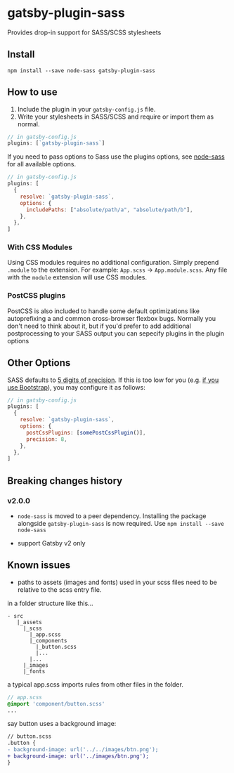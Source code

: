 # gatsby-plugin-sass

Provides drop-in support for SASS/SCSS stylesheets

## Install

`npm install --save node-sass gatsby-plugin-sass`

## How to use

1.  Include the plugin in your `gatsby-config.js` file.
2.  Write your stylesheets in SASS/SCSS and require or import them as normal.

```javascript
// in gatsby-config.js
plugins: [`gatsby-plugin-sass`]
```

If you need to pass options to Sass use the plugins options, see [node-sass](https://github.com/sass/node-sass)
for all available options.

```javascript
// in gatsby-config.js
plugins: [
  {
    resolve: `gatsby-plugin-sass`,
    options: {
      includePaths: ["absolute/path/a", "absolute/path/b"],
    },
  },
]
```

### With CSS Modules

Using CSS modules requires no additional configuration. Simply prepend `.module` to the extension. For example: `App.scss` -> `App.module.scss`.
Any file with the `module` extension will use CSS modules.

### PostCSS plugins

PostCSS is also included to handle some default optimizations like autoprefixing a
and common cross-browser flexbox bugs. Normally you don't need to think about it, but if
you'd prefer to add additional postprocessing to your SASS output you can sepecify plugins
in the plugin options

## Other Options

SASS defaults to [5 digits of precision](https://github.com/sass/sass/issues/1122). If this is too low for you (e.g. [if you use Bootstrap](https://github.com/twbs/bootstrap-sass/blob/master/README.md#sass-number-precision)), you may configure it as follows:

```javascript
// in gatsby-config.js
plugins: [
  {
    resolve: `gatsby-plugin-sass`,
    options: {
      postCssPlugins: [somePostCssPlugin()],
      precision: 8,
    },
  },
]
```

## Breaking changes history

<!-- Please keep the breaking changes list ordered with the newest change at the top -->

### v2.0.0

- `node-sass` is moved to a peer dependency. Installing the package
  alongside `gatsby-plugin-sass` is now required. Use `npm install --save node-sass`

- support Gatsby v2 only

## Known issues

- paths to assets (images and fonts) used in your scss files need to be relative to the scss entry file.

in a folder structure like this...
```
- src
   |_assets
     |_scss
       |_app.scss
       |_components
         |_button.scss
         |...
       |...
     |_images
     |_fonts
```
a typical app.scss imports rules from other files in the folder.
```scss
// app.scss
@import 'component/button.scss'
...
```
say button uses a background image:
```diff
// button.scss
.button {
- background-image: url('../../images/btn.png');
+ background-image: url('../images/btn.png');
}
```
